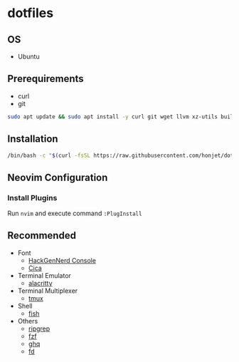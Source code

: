 # dotfiles

## OS
* Ubuntu

## Prerequirements
* curl
* git

```sh
sudo apt update && sudo apt install -y curl git wget llvm xz-utils build-essential libssl-dev zlib1g-dev libbz2-dev libreadline-dev libsqlite3-dev libncursesw5-dev tk-dev libxml2-dev libxmlsec1-dev libffi-dev liblzma-dev
```

## Installation
```sh
/bin/bash -c "$(curl -fsSL https://raw.githubusercontent.com/honjet/dotfiles/master/setup.sh)"
```

## Neovim Configuration
### Install Plugins
Run `nvim` and execute command `:PlugInstall`

## Recommended
* Font
    * [HackGenNerd Console](https://github.com/yuru7/HackGen)
    * [Cica](https://github.com/miiton/Cica)
* Terminal Emulator
    * [alacritty](https://github.com/jwilm/alacritty)
* Terminal Multiplexer
    * [tmux](https://github.com/tmux/tmux)
* Shell
    * [fish](https://github.com/fish-shell/fish-shell)
* Others
    * [ripgrep](https://github.com/BurntSushi/ripgrep)
    * [fzf](https://github.com/junegunn/fzf)
    * [ghq](https://github.com/motemen/ghq)
    * [fd](https://github.com/sharkdp/fd)

